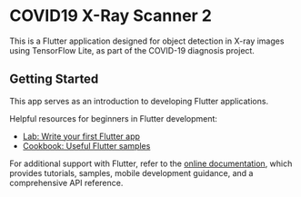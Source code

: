 # COVID19 X-Ray Scanner 2

This is a Flutter application designed for object detection in X-ray images using TensorFlow Lite, as part of the COVID-19 diagnosis project.

## Getting Started

This app serves as an introduction to developing Flutter applications.

Helpful resources for beginners in Flutter development:

- [Lab: Write your first Flutter app](https://flutter.dev/docs/get-started/codelab)
- [Cookbook: Useful Flutter samples](https://flutter.dev/docs/cookbook)

For additional support with Flutter, refer to the
[online documentation](https://flutter.dev/docs), which provides tutorials,
samples, mobile development guidance, and a comprehensive API reference.
